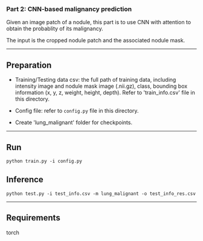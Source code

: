 ### Part 2: CNN-based malignancy prediction
Given an image patch of a nodule, this part is to use CNN with attention to obtain the probablity of its malignancy. 

The input is the cropped nodule patch and the associated nodule mask. 

-------------------------------
## Preparation

- Training/Testing data csv: the full path of training data, including intensity image and nodule mask image (.nii.gz), class, bounding box information (x, y, z, weight, height, depth). Refer to 'train_info.csv' file in this directory.

- Config file: refer to `config.py` file in this directory.

- Create 'lung_malignant' folder for checkpoints.
-------------------------------
## Run
```
python train.py -i config.py
```
## Inference
```
python test.py -i test_info.csv -m lung_malignant -o test_info_res.csv
```
-------------------------------
## Requirements
torch
